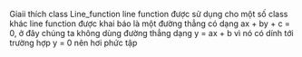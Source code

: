 Giaii thích class Line_function
line function được sử dụng cho một số class khác
line function được khai báo là một đường thẳng có dạng ax + by + c = 0, ở đây chúng ta không dùng đường thẳng dạng y = ax + b vì nó có dính tới trường hợp y = 0 nên hơi phức tập
